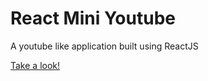# React Mini Youtube

A youtube like application built using ReactJS

[Take a look!](http://www.google.com)
